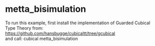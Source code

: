 # metta_bisimulation

To run this example, first install the implementation of Guarded Cubical Type Theory from: <br>
    https://github.com/hansbugge/cubicaltt/tree/gcubical <br>
and call: cubical metta_bisimulation
